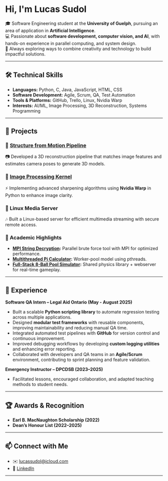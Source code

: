 # Hi, I'm Lucas Sudol  

🎓 Software Engineering student at the **University of Guelph**, pursuing an area of application in **Artificial Intelligence**.  
💻 Passionate about **software development, computer vision, and AI**, with hands-on experience in parallel computing, and system design.  
🚀 Always exploring ways to combine creativity and technology to build impactful solutions.  

---

## 🛠️ Technical Skills  
- **Languages:** Python, C, Java, JavaScript, HTML, CSS  
- **Software Development:** Agile, Scrum, QA, Test Automation  
- **Tools & Platforms:** GitHub, Trello, Linux, Nvidia Warp  
- **Interests:** AI/ML, Image Processing, 3D Reconstruction, Systems Programming  

---

## 🌟 Projects  

### 🔹 [Structure from Motion Pipeline](https://github.com/lucas-sudol/StructureFromMotionPipeline)
📷 Developed a 3D reconstruction pipeline that matches image features and estimates camera poses to generate 3D models.  

### 🔹 [Image Processing Kernel](https://github.com/lucas-sudol/NvidiaWarpImageProcessing) 
⚡ Implementing advanced sharpening algorithms using **Nvidia Warp** in Python to enhance image clarity.  

### 🔹 Linux Media Server  
🎶 Built a Linux-based server for efficient multimedia streaming with secure remote access.  

### 🔹 Academic Highlights  
- **[MPI String Decryption](https://github.com/lucas-sudol/MPIEncryptionDecoder):** Parallel brute force tool with MPI for optimized performance.  
- **[Multithreaded Pi Calculator](https://github.com/lucas-sudol/ThreadBasedScheduler):** Worker-pool model using pthreads.  
- **[Full-Stack 8-Ball Pool Simulator](https://github.com/lucas-sudol/8-Ball-Pool):** Shared physics library + webserver for real-time gameplay.

---

## 💼 Experience  

**Software QA Intern – Legal Aid Ontario (May - August 2025)**  
- Built a scalable **Python scripting library** to automate regression testing across multiple applications.  
- Designed **modular test frameworks** with reusable components, improving maintainability and reducing manual QA time.  
- Integrated automated test pipelines with **GitHub** for version control and continuous improvement.  
- Improved debugging workflows by developing **custom logging utilities** and enhancing error reporting.  
- Collaborated with developers and QA teams in an **Agile/Scrum** environment, contributing to sprint planning and feature validation.  

**Emergency Instructor – DPCDSB (2023–2025)**  
- Facilitated lessons, encouraged collaboration, and adapted teaching methods to student needs.  

---

## 🏆 Awards & Recognition  
- **Earl B. MacNaughton Scholarship (2022)**  
- **Dean’s Honour List (2022–2025)**  

---

## 📫 Connect with Me  
- ✉️ [lucassudol@icloud.com](mailto:lucassudol@icloud.com)  
- 💼 [LinkedIn](https://www.linkedin.com/in/lucas-sudol-a23325224/)  

---
